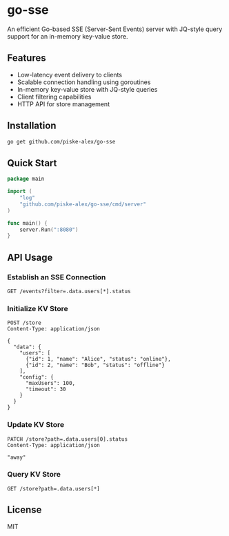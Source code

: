 # go-sse

An efficient Go-based SSE (Server-Sent Events) server with JQ-style query support for an in-memory key-value store.

## Features

- Low-latency event delivery to clients
- Scalable connection handling using goroutines
- In-memory key-value store with JQ-style queries
- Client filtering capabilities
- HTTP API for store management

## Installation

```bash
go get github.com/piske-alex/go-sse
```

## Quick Start

```go
package main

import (
    "log"
    "github.com/piske-alex/go-sse/cmd/server"
)

func main() {
    server.Run(":8080")
}
```

## API Usage

### Establish an SSE Connection

```
GET /events?filter=.data.users[*].status
```

### Initialize KV Store

```
POST /store
Content-Type: application/json

{
  "data": {
    "users": [
      {"id": 1, "name": "Alice", "status": "online"},
      {"id": 2, "name": "Bob", "status": "offline"}
    ],
    "config": {
      "maxUsers": 100,
      "timeout": 30
    }
  }
}
```

### Update KV Store

```
PATCH /store?path=.data.users[0].status
Content-Type: application/json

"away"
```

### Query KV Store

```
GET /store?path=.data.users[*]
```

## License

MIT